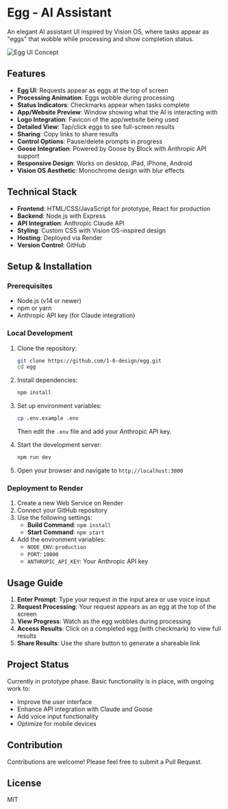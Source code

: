 # Egg - AI Assistant

An elegant AI assistant UI inspired by Vision OS, where tasks appear as "eggs" that wobble while processing and show completion status.

![Egg UI Concept](https://via.placeholder.com/800x450/ffffff/000000?text=Egg+UI+Concept)

## Features

- **Egg UI**: Requests appear as eggs at the top of screen
- **Processing Animation**: Eggs wobble during processing
- **Status Indicators**: Checkmarks appear when tasks complete
- **App/Website Preview**: Window showing what the AI is interacting with
- **Logo Integration**: Favicon of the app/website being used
- **Detailed View**: Tap/click eggs to see full-screen results
- **Sharing**: Copy links to share results
- **Control Options**: Pause/delete prompts in progress
- **Goose Integration**: Powered by Goose by Block with Anthropic API support
- **Responsive Design**: Works on desktop, iPad, iPhone, Android
- **Vision OS Aesthetic**: Monochrome design with blur effects

## Technical Stack

- **Frontend**: HTML/CSS/JavaScript for prototype, React for production
- **Backend**: Node.js with Express
- **API Integration**: Anthropic Claude API
- **Styling**: Custom CSS with Vision OS-inspired design
- **Hosting**: Deployed via Render
- **Version Control**: GitHub

## Setup & Installation

### Prerequisites

- Node.js (v14 or newer)
- npm or yarn
- Anthropic API key (for Claude integration)

### Local Development

1. Clone the repository:
   ```bash
   git clone https://github.com/1-0-design/egg.git
   cd egg
   ```

2. Install dependencies:
   ```bash
   npm install
   ```

3. Set up environment variables:
   ```bash
   cp .env.example .env
   ```
   Then edit the `.env` file and add your Anthropic API key.

4. Start the development server:
   ```bash
   npm run dev
   ```

5. Open your browser and navigate to `http://localhost:3000`

### Deployment to Render

1. Create a new Web Service on Render
2. Connect your GitHub repository
3. Use the following settings:
   - **Build Command**: `npm install`
   - **Start Command**: `npm start`
4. Add the environment variables:
   - `NODE_ENV`: `production`
   - `PORT`: `10000`
   - `ANTHROPIC_API_KEY`: Your Anthropic API key

## Usage Guide

1. **Enter Prompt**: Type your request in the input area or use voice input
2. **Request Processing**: Your request appears as an egg at the top of the screen
3. **View Progress**: Watch as the egg wobbles during processing
4. **Access Results**: Click on a completed egg (with checkmark) to view full results
5. **Share Results**: Use the share button to generate a shareable link

## Project Status

Currently in prototype phase. Basic functionality is in place, with ongoing work to:
- Improve the user interface
- Enhance API integration with Claude and Goose
- Add voice input functionality
- Optimize for mobile devices

## Contribution

Contributions are welcome! Please feel free to submit a Pull Request.

## License

MIT